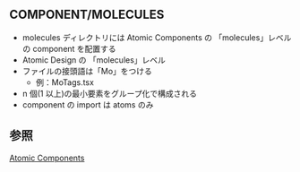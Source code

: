 ## COMPONENT/MOLECULES

- molecules ディレクトリには Atomic Components の 「molecules」レベルの component を配置する
- Atomic Design の 「molecules」レベル
- ファイルの接頭語は「Mo」をつける
  - 例：MoTags.tsx
- n 個(1 以上)の最小要素をグループ化で構成される
- component の import は atoms のみ

## 参照

[Atomic Components](https://qiita.com/kahirokunn/items/b599d2cf04d2580c412c)
